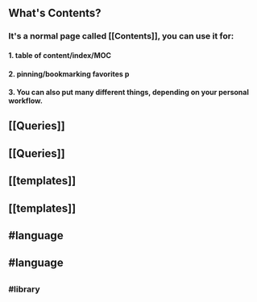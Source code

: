 ## What's **Contents**?
### It's a normal page called [[Contents]], you can use it for:
#### 1. table of content/index/MOC
#### 2. pinning/bookmarking favorites p
#### 3. You can also put many different things, depending on your personal workflow.
## [[Queries]]
## [[Queries]]
##
## [[templates]]
## [[templates]]
##
## #language
## #language
##
###
### #library
